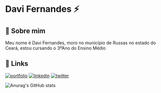 
# Davi Fernandes ⚡




## 🚀 Sobre mim
Meu nome é Davi Fernandes, moro no município de Russas no estado do Ceará, estou cursando o 3ºAno do Ensino Médio


## 🔗 Links
[![portfolio](https://img.shields.io/badge/my_portfolio-000?style=for-the-badge&logo=ko-fi&logoColor=white)](https://katherinempeterson.com/)
[![linkedin](https://img.shields.io/badge/linkedin-0A66C2?style=for-the-badge&logo=linkedin&logoColor=white)](https://www.linkedin.com/)
[![twitter](https://img.shields.io/badge/twitter-1DA1F2?style=for-the-badge&logo=twitter&logoColor=white)](https://twitter.com/)

![Anurag's GitHub stats](https://github-readme-stats.vercel.app/api?username=Davipbr15&show_icons=true&theme=radical)


